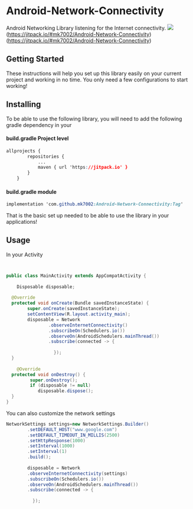 
# Android-Network-Connectivity
Android Networking Library listening for the Internet connectivity.
[![](https://jitpack.io/v/mk7002/Android-Network-Connectivity.svg)](https://jitpack.io/#mk7002/Android-Network-Connectivity)
(https://jitpack.io/#mk7002/Android-Network-Connectivity)(https://jitpack.io/#mk7002/Android-Network-Connectivity)


## Getting Started

These instructions will help you set up this library easily on your current project and working in no time. You only need a few configurations to start working!

## Installing

To be able to use the following library, you will need to add the following gradle dependency in your
#### build.gradle Project level

```css
allprojects {
		repositories {
			...
			maven { url 'https://jitpack.io' }
		}
	}
```

#### build.gradle  module

```css
implementation 'com.github.mk7002:Android-Network-Connectivity:Tag'
```
That is the basic set up needed to be able to use the library in your applications!

## Usage

In your Activity
```java


public class MainActivity extends AppCompatActivity {  
  
    Disposable disposable;  
  
  @Override  
  protected void onCreate(Bundle savedInstanceState) {  
        super.onCreate(savedInstanceState);  
		setContentView(R.layout.activity_main);  
		disposable = Network  
                .observeInternetConnectivity()  
                .subscribeOn(Schedulers.io())  
                .observeOn(AndroidSchedulers.mainThread())  
                .subscribe(connected -> {  
	                     
				  });  
  }  
  
    @Override  
  protected void onDestroy() {  
         super.onDestroy();  
		 if (disposable != null)  
            disposable.dispose();  
  }  
}
```
You can also customize the network settings
```java
NetworkSettings settings=new NetworkSettings.Builder()  
        .setDEFAULT_HOST("www.google.com")  
        .setDEFAULT_TIMEOUT_IN_MILLIS(2500)  
        .setHttpResponse(1000)  
        .setInterval(1000)  
        .setInterval(1)  
        .build(); 
         
		disposable = Network  
        .observeInternetConnectivity(settings)  
        .subscribeOn(Schedulers.io())  
        .observeOn(AndroidSchedulers.mainThread())  
        .subscribe(connected -> {  
            
		  });
```

